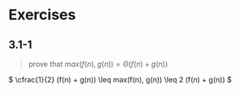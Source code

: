 # Exercises## 3.1-1 > prove that $max(f(n),g(n)) = \Theta(f(n)+g(n))$

$ \cfrac{1}{2} (f(n) + g(n)) \leq max(f(n), g(n)) \leq 2 (f(n) + g(n)) $  
